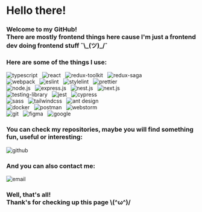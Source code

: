 
# Hello there!

### Welcome to my GitHub! <br />There are mostly frontend things here cause I'm just a frontend dev doing frontend stuff ¯\\\_(ツ)\_/¯

### Here are some of the things I use:

<!-- badges are from https://shield.io  -->
<!-- icons are from  https://simpleicons.org/ -->

<a href="https://www.typescriptlang.org/" style="text-decoration:none;">
  <img alt="typescript" src="https://img.shields.io/badge/typescript-474747.svg?&style=for-the-badge&logo=typescript&logoColor=fff&logoWidth=20&labelColor=696969" />
</a>&nbsp;

<a href="https://reactjs.org/" style="text-decoration:none;">
  <img alt="react" src="https://img.shields.io/badge/react-474747.svg?&style=for-the-badge&logo=react&logoColor=fff&logoWidth=20&labelColor=696969" />
</a>&nbsp;

<a href="https://redux.js.org/" style="text-decoration:none;">
  <img alt="redux-toolkit" src="https://img.shields.io/badge/redux_toolkit-474747.svg?&style=for-the-badge&logo=redux&logoColor=fff&logoWidth=20&labelColor=696969" />
</a>&nbsp;

<a href="https://redux-saga.js.org/" style="text-decoration:none;">
  <img alt="redux-saga" src="https://img.shields.io/badge/saga-474747.svg?&style=for-the-badge&logo=redux-saga&logoColor=fff&logoWidth=20&labelColor=696969" />
</a>&nbsp;
  
  <br>
  
<a href="https://webpack.js.org/" style="text-decoration:none;">
  <img alt="webpack" src="https://img.shields.io/badge/webpack-474747.svg?&style=for-the-badge&logo=webpack&logoColor=fff&logoWidth=20&labelColor=696969" />
</a>&nbsp;

<a href="https://eslint.org/" style="text-decoration:none;">
  <img alt="eslint" src="https://img.shields.io/badge/eslint-474747.svg?&style=for-the-badge&logo=eslint&logoColor=fff&logoWidth=20&labelColor=696969" />
</a>&nbsp;

<a href="https://stylelint.io/" style="text-decoration:none;">
  <img alt="stylelint" src="https://img.shields.io/badge/stylelint-474747.svg?&style=for-the-badge&logo=stylelint&logoColor=fff&logoWidth=20&labelColor=696969" />
</a>&nbsp;

<a href="https://prettier.io/" style="text-decoration:none;">
  <img alt="prettier" src="https://img.shields.io/badge/prettier-474747.svg?&style=for-the-badge&logo=prettier&logoColor=fff&logoWidth=20&labelColor=696969" />
</a>&nbsp;

  <br>
  
<a href="https://nodejs.org/en/" style="text-decoration:none;">
  <img alt="node.js" src="https://img.shields.io/badge/node.js-474747.svg?&style=for-the-badge&logo=node.js&logoColor=fff&logoWidth=20&labelColor=696969" />
</a>&nbsp;

<a href="https://expressjs.com/" style="text-decoration:none;">
  <img alt="express.js" src="https://img.shields.io/badge/express.js-474747.svg?&style=for-the-badge&logo=express&logoColor=fff&logoWidth=20&labelColor=696969" />
</a>&nbsp;

<a href="https://nestjs.com/" style="text-decoration:none;">
  <img alt="nest.js" src="https://img.shields.io/badge/nest.js-474747.svg?&style=for-the-badge&logo=nestjs&logoColor=fff&logoWidth=20&labelColor=696969" />
</a>&nbsp;

<a href="https://nextjs.org/" style="text-decoration:none;">
  <img alt="next.js" src="https://img.shields.io/badge/next.js-474747.svg?&style=for-the-badge&logo=next.js&logoColor=fff&logoWidth=20&labelColor=696969" />
</a>

<br>

<a href="https://testing-library.com/" style="text-decoration:none;">
  <img alt="testing-library" src="https://img.shields.io/badge/React Testing Library-474747.svg?&style=for-the-badge&logo=testing-library&logoColor=fff&logoWidth=20&labelColor=696969" />
</a>&nbsp;

<a href="https://jestjs.io/" style="text-decoration:none;">
  <img alt="jest" src="https://img.shields.io/badge/jest-474747.svg?&style=for-the-badge&logo=jest&logoColor=fff&logoWidth=20&labelColor=696969" />
</a>&nbsp;

<a href="https://www.cypress.io/" style="text-decoration:none;">
  <img alt="cypress" src="https://img.shields.io/badge/cypress-474747.svg?&style=for-the-badge&logo=cypress&logoColor=fff&logoWidth=20&labelColor=696969" />
</a>&nbsp;

  <br>
  
<a href="https://sass-lang.com/" style="text-decoration:none;">
  <img alt="sass" src="https://img.shields.io/badge/sass-474747.svg?&style=for-the-badge&logo=sass&logoColor=fff&logoWidth=20&labelColor=696969" />
</a>&nbsp;

<a href="https://tailwindcss.com/" style="text-decoration:none;">
  <img alt="tailwindcss" src="https://img.shields.io/badge/tailwind css-474747.svg?&style=for-the-badge&logo=tailwindcss&logoColor=fff&logoWidth=20&labelColor=696969" />
</a>&nbsp;

<a href="https://ant.design/" style="text-decoration:none;">
  <img alt="ant design" src="https://img.shields.io/badge/ant design-474747.svg?&style=for-the-badge&logo=antdesign&logoColor=fff&logoWidth=20&labelColor=696969" />
</a>&nbsp;

  <br>

<a href="https://www.docker.com/" style="text-decoration:none;">
  <img alt="docker" src="https://img.shields.io/badge/docker-474747.svg?&style=for-the-badge&logo=docker&logoColor=fff&logoWidth=20&labelColor=696969" />
</a>&nbsp;

<a href="https://www.postman.com/" style="text-decoration:none;">
  <img alt="postman" src="https://img.shields.io/badge/postman-474747.svg?&style=for-the-badge&logo=postman&logoColor=fff&logoWidth=20&labelColor=696969" />
</a>&nbsp;

<a href="https://www.jetbrains.com/webstorm/" style="text-decoration:none;">
  <img alt="webstorm" src="https://img.shields.io/badge/webstorm-474747.svg?&style=for-the-badge&logo=webstorm&logoColor=fff&logoWidth=20&labelColor=696969" />
</a>&nbsp;

<br>

<a href="https://git-scm.com/" style="text-decoration:none;">
  <img alt="git" src="https://img.shields.io/badge/git-474747.svg?&style=for-the-badge&logo=git&logoColor=fff&logoWidth=20&labelColor=696969" />
</a>&nbsp;


<a href="https://www.figma.com/" style="text-decoration:none;">
  <img alt="figma" src="https://img.shields.io/badge/figma-474747.svg?&style=for-the-badge&logo=figma&logoColor=fff&logoWidth=20&labelColor=696969" />
</a>&nbsp;

<a href="https://www.google.com/search?q=Yes,%20I%20google%20pretty%20often%20(✯◡✯)" style="text-decoration:none;">
  <img alt="google" src="https://img.shields.io/badge/google-474747.svg?&style=for-the-badge&logo=google&logoColor=fff&logoWidth=20&labelColor=696969" />
</a>&nbsp;


### You can check my repositories, maybe you will find something fun, useful or interesting:
<a href="https://github.com/FairlyTales?tab=repositories" style="text-decoration:none;">
  <img alt="github" src="https://img.shields.io/badge/repositories-474747.svg?&style=for-the-badge&logo=github&logoColor=fff&logoWidth=20&labelColor=696969" />
</a>

### And you can also contact me:
<a href="mailto:khnychkin_kirill@tutanota.com" style="text-decoration:none;">
  <img alt="email" src="https://img.shields.io/badge/email-474747.svg?&style=for-the-badge&logo=gmail&logoColor=fff&logoWidth=20&labelColor=696969" />
</a>

### Well, that's all! <br/>Thank's for checking up this page \\(^ω^)/
